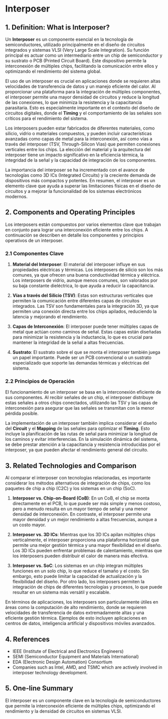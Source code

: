 # Interposer

## 1. Definition: What is **Interposer**?
Un **Interposer** es un componente esencial en la tecnología de semiconductores, utilizado principalmente en el diseño de circuitos integrados y sistemas VLSI (Very Large Scale Integration). Su función principal es actuar como un intermediario entre un chip de semiconductor y su sustrato o PCB (Printed Circuit Board). Este dispositivo permite la interconexión de múltiples chips, facilitando la comunicación entre ellos y optimizando el rendimiento del sistema global.

El uso de un interposer es crucial en aplicaciones donde se requieren altas velocidades de transferencia de datos y un manejo eficiente del calor. Al proporcionar una plataforma para la integración de múltiples componentes, el interposer permite una mayor densidad de circuitos y reduce la longitud de las conexiones, lo que minimiza la resistencia y la capacitancia parasitaria. Esto es especialmente importante en el contexto del diseño de circuitos digitales, donde el **Timing** y el comportamiento de las señales son críticos para el rendimiento del sistema.

Los interposers pueden estar fabricados de diferentes materiales, como silicio, vidrio o materiales compuestos, y pueden incluir características avanzadas como capas de metal para la interconexión, así como vías a través del interposer (TSV, Through-Silicon Vias) que permiten conexiones verticales entre los chips. La elección del material y la arquitectura del interposer tiene un impacto significativo en la eficiencia térmica, la integridad de la señal y la capacidad de integración de los componentes.

La importancia del interposer se ha incrementado con el avance de tecnologías como 3D ICs (Integrated Circuits) y la creciente demanda de dispositivos más compactos y potentes. En resumen, el interposer es un elemento clave que ayuda a superar las limitaciones físicas en el diseño de circuitos y a mejorar la funcionalidad de los sistemas electrónicos modernos.

## 2. Components and Operating Principles
Los interposers están compuestos por varios elementos clave que trabajan en conjunto para lograr una interconexión eficiente entre los chips. A continuación se describen en detalle los componentes y principios operativos de un interposer.

### 2.1 Componentes Clave
1. **Material del Interposer**: El material del interposer influye en sus propiedades eléctricas y térmicas. Los interposers de silicio son los más comunes, ya que ofrecen una buena conductividad térmica y eléctrica. Los interposers de vidrio, aunque menos comunes, son valorados por su baja constante dieléctrica, lo que ayuda a reducir la capacitancia.

2. **Vías a través del Silicio (TSV)**: Estas son estructuras verticales que permiten la comunicación entre diferentes capas de circuitos integrados. Las TSV son fundamentales para la integración 3D, ya que permiten una conexión directa entre los chips apilados, reduciendo la latencia y mejorando el rendimiento.

3. **Capas de Interconexión**: El interposer puede tener múltiples capas de metal que actúan como caminos de señal. Estas capas están diseñadas para minimizar la resistencia y la inductancia, lo que es crucial para mantener la integridad de la señal a altas frecuencias.

4. **Sustrato**: El sustrato sobre el que se monta el interposer también juega un papel importante. Puede ser un PCB convencional o un sustrato especializado que soporte las demandas térmicas y eléctricas del sistema.

### 2.2 Principios de Operación
El funcionamiento de un interposer se basa en la interconexión eficiente de sus componentes. Al recibir señales de un chip, el interposer distribuye estas señales a otros chips conectados, utilizando las TSV y las capas de interconexión para asegurar que las señales se transmitan con la menor pérdida posible. 

La implementación de un interposer también implica considerar el diseño del **Circuit** y el **Mapping** de las señales para optimizar el **Timing**. Esto incluye la planificación de las rutas de señal para minimizar la longitud de los caminos y evitar interferencias. En la simulación dinámica del sistema, se debe prestar atención a la capacitancia y resistencia introducidas por el interposer, ya que pueden afectar el rendimiento general del circuito.

## 3. Related Technologies and Comparison
Al comparar el interposer con tecnologías relacionadas, es importante considerar los métodos alternativos de integración de chips, como los paquetes de chip a chip (C2C) y los sistemas en un chip (SoC). 

1. **Interposer vs. Chip-on-Board (CoB)**: En un CoB, el chip se monta directamente en el PCB, lo que puede ser más simple y menos costoso, pero a menudo resulta en un mayor tiempo de señal y una menor densidad de interconexión. En contraste, el interposer permite una mayor densidad y un mejor rendimiento a altas frecuencias, aunque a un costo mayor.

2. **Interposer vs. 3D ICs**: Mientras que los 3D ICs apilan múltiples chips verticalmente, el interposer proporciona una plataforma horizontal que permite una mejor gestión térmica y una mayor flexibilidad en el diseño. Los 3D ICs pueden enfrentar problemas de calentamiento, mientras que los interposers pueden distribuir el calor de manera más efectiva.

3. **Interposer vs. SoC**: Los sistemas en un chip integran múltiples funciones en un solo chip, lo que reduce el tamaño y el costo. Sin embargo, esto puede limitar la capacidad de actualización y la flexibilidad del diseño. Por otro lado, los interposers permiten la integración de chips de diferentes tecnologías y procesos, lo que puede resultar en un sistema más versátil y escalable.

En términos de aplicaciones, los interposers son particularmente útiles en áreas como la computación de alto rendimiento, donde se requieren velocidades de transferencia de datos extremadamente altas y una eficiente gestión térmica. Ejemplos de esto incluyen aplicaciones en centros de datos, inteligencia artificial y dispositivos móviles avanzados.

## 4. References
- IEEE (Institute of Electrical and Electronics Engineers)
- SEMI (Semiconductor Equipment and Materials International)
- EDA (Electronic Design Automation) Consortium
- Companies such as Intel, AMD, and TSMC which are actively involved in interposer technology development.

## 5. One-line Summary
El interposer es un componente clave en la tecnología de semiconductores que permite la interconexión eficiente de múltiples chips, optimizando el rendimiento y la densidad de circuitos en sistemas VLSI.